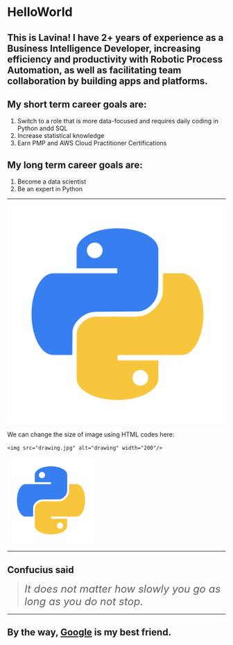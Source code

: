 # HelloWorld
## This is Lavina! I have 2+ years of experience as a Business Intelligence Developer, increasing efficiency and productivity with Robotic Process Automation, as well as facilitating team collaboration by building apps and platforms.

## My short term career goals are:
1. Switch to a role that is more data-focused and requires daily coding in Python andd SQL
1. Increase statistical knowledge
1. Earn PMP and AWS Cloud Practitioner Certifications

## My long term career goals are:
1. Become a data scientist
1. Be an expert in Python

-----

![Python](./images/Python_Logo.jpg)




We can change the size of image using HTML codes here:

```
<img src="drawing.jpg" alt="drawing" width="200"/>
```

<img src="./images/Python_Logo.jpg" alt="drawing" width="200"/>

-----

## **Confucius said**
> <font size = "5">*It does not matter how slowly you go as long as you do not stop.*</font>

---

## By the way, [Google](https://www.google.com/) is my best friend.
